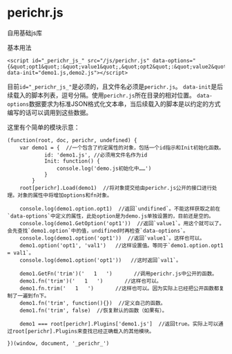 perichr.js
==========

自用基础js库

基本用法
```
<script id="_perichr_js_" src="/js/perichr.js" data-options="{&quot;opt1&quot;:&quot;value1&quot;,&quot;opt2&quot;:&quot;value2&quot;}" data-init="demo1.js,demo2.js"></script>
```
目前`id="_perichr_js_"`是必须的，且文件名必须是`perichr.js`。
`data-init`是后续载入的脚本列表，逗号分隔。使用`perichr.js`所在目录的相对位置。
`data-options`数据要求为标准JSON格式化文本串，当后续载入的脚本是以约定的方式编写的话可以调用到这些数据。

这里有个简单的模块示意：
```
(function(root, doc, perichr, undefined) {
	var demo1 = {  //一个包含了约定属性的对象，包括一个id指示和Init初始化函数。
			id: 'demo1.js', //必须用文件名作为id
			Init: function() {
				console.log('demo.js初始化中……')
			}
		}
	root[perichr].Load(demo1)  //将对象提交给由perichr.js公开的接口进行处理。对象的属性中将增加options和fn对象。
	
	console.log(demo1.option.opt1)  //返回`undifined`。不能这样获取之前在`data-options`中定义的属性，此处option是为demo.js单独设置的，目前还是空的。
	console.log(demo1.GetOption('opt1'))  //返回`value1`。用这个就可以了。会先查找`demo1.option`中的值，undifined时再检查`data-options`。
	console.log(demo1.option('opt1'))  //返回`value1`。这样也可以。
	demo1.option('opt1', 'val1')   //这样设置值。等同于`demo1.option.opt1 = val1`。
	console.log(demo1.option('opt1'))   //这时返回`val1`。
	
	demo1.GetFn('trim')('   1   ')       //调用perichr.js中公开的函数。
	demo1.fn('trim')('   1   ')       //这样也可以。
	demo1.fn.trim('   1   ')       //这样也可以。因为实际上已经把公开函数都复制了一遍到fn下。
	demo1.fn('trim', function(){})  //定义自己的函数。
	demo1.fn('trim', false)  //恢复默认的函数（如果有）。

	demo1 === root[perichr].Plugins['demo1.js']  //返回true。实际上可以通过root[perichr].Plugins来查找已经正确载入的其他模块。
	
})(window, document, '_perichr_')
```
